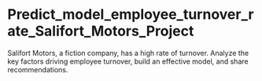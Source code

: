 # Predict_model_employee_turnover_rate_Salifort_Motors_Project
Salifort Motors, a fiction company, has a high rate of turnover. Analyze the key factors driving employee turnover, build an effective model, and share recommendations.
